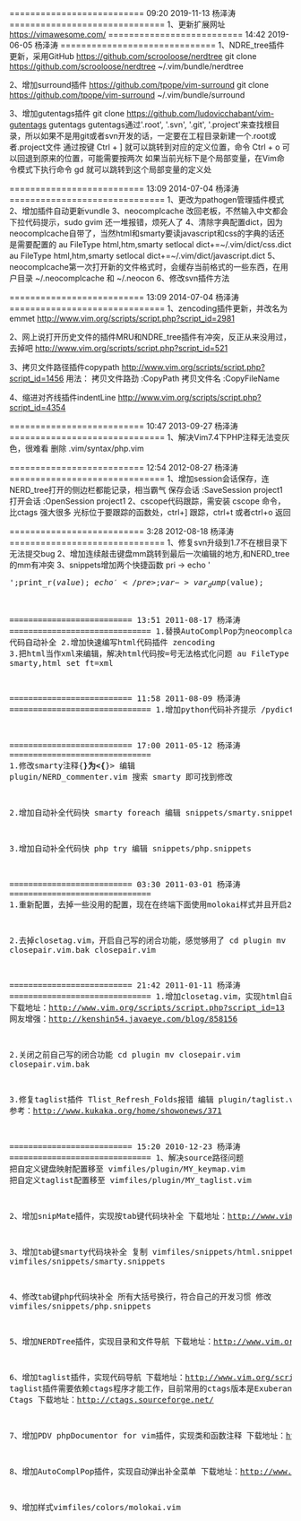 ========================== 09:20 2019-11-13 杨泽涛 ==============================
1、更新扩展网址
https://vimawesome.com/
========================== 14:42 2019-06-05 杨泽涛 ==============================
1、NDRE_tree插件更新，采用GitHub
https://github.com/scrooloose/nerdtree
git clone https://github.com/scrooloose/nerdtree ~/.vim/bundle/nerdtree

2、增加surround插件
https://github.com/tpope/vim-surround
git clone https://github.com/tpope/vim-surround ~/.vim/bundle/surround

3、增加gutentags插件
git clone https://github.com/ludovicchabant/vim-gutentags gutentags
gutentags通过'.root', '.svn', '.git', '.project'来查找根目录，所以如果不是用git或者svn开发的话，一定要在工程目录新建一个.root或者.project文件
通过按键 Ctrl + ] 就可以跳转到对应的定义位置，命令 Ctrl + o 可以回退到原来的位置，可能需要按两次
如果当前光标下是个局部变量，在Vim命令模式下执行命令 gd 就可以跳转到这个局部变量的定义处

========================== 13:09 2014-07-04 杨泽涛 ==============================
1、更改为pathogen管理插件模式
2、增加插件自动更新vundle
3、neocomplcache 改回老板，不然输入中文都会下拉代码提示，sudo gvim 还一堆报错，烦死人了
4、清除字典配置dict，因为neocomplcache自带了，当然html和smarty要读javascript和css的字典的话还是需要配置的
au FileType html,htm,smarty setlocal dict+=~/.vim/dict/css.dict
au FileType html,htm,smarty setlocal dict+=~/.vim/dict/javascript.dict
5、neocomplcache第一次打开新的文件格式时，会缓存当前格式的一些东西，在用户目录 ~/.neocomplcache 和 ~/.neocon
6、修改svn插件方法

========================== 13:09 2014-07-04 杨泽涛 ==============================
1、zencoding插件更新，并改名为emmet
http://www.vim.org/scripts/script.php?script_id=2981

2、网上说打开历史文件的插件MRU和NDRE_tree插件有冲突，反正从来没用过，去掉吧
http://www.vim.org/scripts/script.php?script_id=521

3、拷贝文件路径插件copypath
http://www.vim.org/scripts/script.php?script_id=1456
用法：
拷贝文件路劲
:CopyPath
拷贝文件名
:CopyFileName

4、缩进对齐线插件indentLine
http://www.vim.org/scripts/script.php?script_id=4354

========================== 10:47 2013-09-27 杨泽涛 ==============================
1、解决Vim7.4下PHP注释无法变灰色，很难看
删除 .vim/syntax/php.vim

========================== 12:54 2012-08-27 杨泽涛 ==============================
1、增加session会话保存，连NERD_tree打开的侧边栏都能记录，相当霸气
保存会话 :SaveSession project1
打开会话 :OpenSession project1
2、cscope代码跟踪，需安装 cscope 命令，比ctags 强大很多
光标位于要跟踪的函数处，ctrl+] 跟踪，ctrl+t 或者ctrl+o 返回

========================== 3:28 2012-08-18 杨泽涛 ==============================
1、修复svn升级到1.7不在根目录下无法提交bug
2、增加连续敲击键盘mm跳转到最后一次编辑的地方,和NERD_tree的mm有冲突
3、snippets增加两个快捷函数
pri -> echo '<pre>';print_r($value);echo '</pre>; 
var -> var_dump($value);

========================== 13:51 2011-08-17 杨泽涛 ==============================
1.替换AutoComplPop为neocomplcache 代码自动补全
2.增加快速编写html代码插件 zencoding
3.把html当作xml来编辑，解决html代码按=号无法格式化问题
au FileType smarty,html set ft=xml

========================== 11:58 2011-08-09 杨泽涛 ==============================
1.增加python代码补齐提示
/pydiction

========================== 17:00 2011-05-12 杨泽涛 ==============================
1.修改smarty注释{**}为<{**}>
编辑 plugin/NERD_commenter.vim
搜索 smarty 即可找到修改

2.增加自动补全代码快 smarty foreach
编辑 snippets/smarty.snippets

3.增加自动补全代码快 php try
编辑 snippets/php.snippets

========================== 03:30 2011-03-01 杨泽涛 ==============================
1.重新配置，去掉一些没用的配置，现在在终端下面使用molokai样式并且开启256色不会卡了

2.去掉closetag.vim，开启自己写的闭合功能，感觉够用了
cd plugin
mv closepair.vim.bak closepair.vim

========================== 21:42 2011-01-11 杨泽涛 ==============================
1.增加closetag.vim，实现html自动闭合
下载地址：http://www.vim.org/scripts/script.php?script_id=13
网友增强：http://kenshin54.javaeye.com/blog/858156

2.关闭之前自己写的闭合功能
cd plugin
mv closepair.vim closepair.vim.bak

3.修复taglist插件 Tlist_Refresh_Folds报错
编辑 plugin/taglist.vim
参考：http://www.kukaka.org/home/showonews/371

========================== 15:20 2010-12-23 杨泽涛 ==============================
1、解决source路径问题
把自定义键盘映射配置移至 vimfiles/plugin/MY_keymap.vim
把自定义taglist配置移至 vimfiles/plugin/MY_taglist.vim

2、增加snipMate插件，实现按tab键代码块补全
下载地址：http://www.vim.org/scripts/script.php?script_id=2540

3、增加tab键smarty代码块补全
复制 vimfiles/snippets/html.snippets 到 vimfiles/snippets/smarty.snippets

4、修改tab键php代码块补全 所有大括号换行，符合自己的开发习惯
修改 vimfiles/snippets/php.snippets

5、增加NERDTree插件，实现目录和文件导航
下载地址：http://www.vim.org/scripts/script.php?script_id=1658

6、增加taglist插件，实现代码导航
下载地址：http://www.vim.org/scripts/script.php?script_id=273
taglist插件需要依赖ctags程序才能工作，目前常用的ctags版本是Exuberant Ctags
下载地址：http://ctags.sourceforge.net/

7、增加PDV phpDocumentor for vim插件，实现类和函数注释
下载地址：http://www.vim.org/scripts/script.php?script_id=1355

8、增加AutoComplPop插件，实现自动弹出补全菜单
下载地址：http://www.vim.org/scripts/script.php?script_id=1879

9、增加样式vimfiles/colors/molokai.vim


